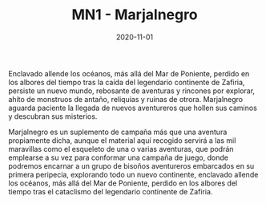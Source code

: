 ﻿---
title: MN1 - Marjalnegro
summary: Perdido en los albores del tiempo existe un nuevo mundo, rebosante de misterios y rincones por explorar, Marjalnegro espera paciente para dar a los aventureros nuevas aventuras y retos.
authors:
- Robert Conley
date: 2020-11-01
type: post
categories:
- Clásicos de la Marca
tags:
- campaña
- ambientación
- gazetteer
minlevels: "1"
maxlevels: "36"
prices: 6,00€
session: "indeterminado"
mincharacters: "4"
maxcharacters: "6"
eval: oficial
cover: "MN1-marjalnegro.jpg"
download: "MN1-marjalnegro.rar"
moreinfo: "https://tesorosdelamarca.com/producto/marjalnegro/"
license: "OGL"
draft: false

---

Enclavado allende los océanos, más allá del Mar de Poniente, perdido en los albores del tiempo tras la caída del legendario continente de Zafiria, persiste un nuevo mundo, rebosante de aventuras y rincones por explorar, ahíto de monstruos de antaño, reliquias y ruinas de otrora. Marjalnegro aguarda paciente la llegada de nuevos aventureros que hollen sus caminos y descubran sus misterios.

Marjalnegro es un suplemento de campaña más que una aventura propiamente dicha, aunque el material aquí recogido servirá a las mil maravillas como el esqueleto de una o varias aventuras, que podrán emplearse a su vez para conformar una campaña de juego, donde podremos encarnar a un grupo de bisoños aventureros embarcados en su primera peripecia, explorando todo un nuevo continente, enclavado allende los océanos, más allá del Mar de Poniente, perdido en los albores del tiempo tras el cataclismo del legendario continente de Zafiria.